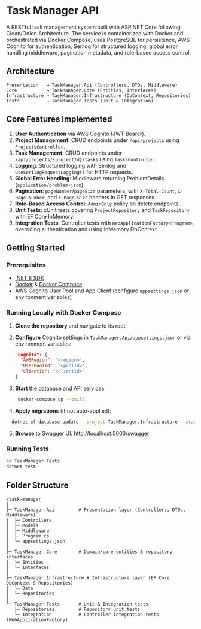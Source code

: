 # Task Manager API

A RESTful task management system built with ASP.NET Core following Clean/Onion Architecture. The service is containerized with Docker and orchestrated via Docker Compose, uses PostgreSQL for persistence, AWS Cognito for authentication, Serilog for structured logging, global error handling middleware, pagination metadata, and role-based access control.

## Architecture

```
Presentation   → TaskManager.Api (Controllers, DTOs, Middleware)
Core           → TaskManager.Core (Entities, Interfaces)
Infrastructure → TaskManager.Infrastructure (DbContext, Repositories)
Tests          → TaskManager.Tests (Unit & Integration)
```

## Core Features Implemented

1. **User Authentication** via AWS Cognito (JWT Bearer).
2. **Project Management**: CRUD endpoints under `/api/projects` using `ProjectsController`.
3. **Task Management**: CRUD endpoints under `/api/projects/{projectId}/tasks` using `TasksController`.
4. **Logging**: Structured logging with Serilog and `UseSerilogRequestLogging()` for HTTP requests.
5. **Global Error Handling**: Middleware returning ProblemDetails (`application/problem+json`).
6. **Pagination**: `pageNumber`/`pageSize` parameters, with `X-Total-Count`, `X-Page-Number`, and `X-Page-Size` headers in GET responses.
7. **Role-Based Access Control**: `AdminOnly` policy on delete endpoints.
8. **Unit Tests**: xUnit tests covering `ProjectRepository` and `TaskRepository` with EF Core InMemory.
9. **Integration Tests**: Controller tests with `WebApplicationFactory<Program>`, overriding authentication and using InMemory DbContext.

## Getting Started

### Prerequisites

* [.NET 8 SDK](https://dotnet.microsoft.com/download)
* [Docker](https://www.docker.com/get-started) & [Docker Compose](https://docs.docker.com/compose/install/)
* AWS Cognito User Pool and App Client (configure `appsettings.json` or environment variables)

### Running Locally with Docker Compose

1. **Clone the repository** and navigate to its root.
2. **Configure** Cognito settings in `TaskManager.Api/appsettings.json` or via environment variables:

   ```json
   "Cognito": {
     "AWSRegion": "<region>",
     "UserPoolId": "<poolId>",
     "ClientId": "<clientId>"
   }
   ```
3. **Start** the database and API services:

   ```bash
    docker-compose up --build
   ```

4. **Apply migrations** (if not auto-applied):
  ```bash
    dotnet ef database update --project TaskManager.Infrastructure --startup-project TaskManager.Api
  ```

5. **Browse** to Swagger UI: [http://localhost:5000/swagger](http://localhost:5000/swagger)

### Running Tests

```bash
cd TaskManager.Tests
dotnet test
```

## Folder Structure

```
/task-manager
│
├─ TaskManager.Api         # Presentation layer (Controllers, DTOs, Middleware)
│  ├─ Controllers
│  ├─ Models
│  ├─ Middleware
│  ├─ Program.cs
│  └─ appsettings.json
│
├─ TaskManager.Core        # Domain/core entities & repository interfaces
│  └─ Entities
│  └─ Interfaces
│
├─ TaskManager.Infrastructure # Infrastructure layer (EF Core DbContext & Repositories)
│  └─ Data
│  └─ Repositories
│
└─ TaskManager.Tests       # Unit & Integration tests
   ├─ Repositories         # Repository unit tests
   └─ Integration          # Controller integration tests (WebApplicationFactory)
```

